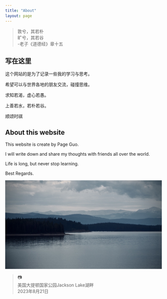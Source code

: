 ```yaml
---
title: "About"
layout: page
---
```


> 敦兮，其若朴  
> 旷兮，其若谷  
> -老子《道德经》章十五

## 写在这里

这个网站的是为了记录一些我的学习与思考。

希望可以与世界各地的朋友交流，碰撞思维。

求知若渴，虚心若愚。

上善若水，若朴若谷。

顺颂时祺

## About this website

This website is create by Page Guo.  

I will write down and share my thoughts with friends all over the world.

Life is long, but never stop learning.

Best Regards.

![Lake View](/assets/images/img_01_LakeView.jpeg)

> 📷   
> 美国大提顿国家公园Jackson Lake湖畔   
> 2023年8月21日   